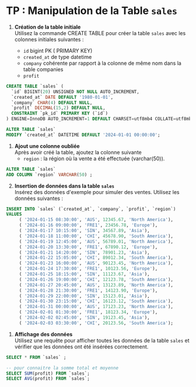 # TP : Manipulation de la Table `sales`

1. **Création de la table initiale**  
   Utilisez la commande CREATE TABLE pour créer la table `sales` avec les colonnes initiales suivantes :

   - `id` bigint PK ( PRIMARY KEY)
   - `created_at` de type datetime
   - `company` cohérente par rapport à la colonne de même nom dans la table companies
   - `profit` 
 
```sql
CREATE TABLE `sales` (
  `id` BIGINT(20) UNSIGNED NOT NULL AUTO_INCREMENT,
  `created_at` DATE DEFAULT '1980-01-01',
  `company` CHAR(4) DEFAULT NULL,
  `profit` DECIMAL(15,2) DEFAULT NULL,
  CONSTRAINT `pk_id` PRIMARY KEY (`id`)
) ENGINE=InnoDB AUTO_INCREMENT=1 DEFAULT CHARSET=utf8mb4 COLLATE=utf8mb4_unicode_ci;

ALTER TABLE `sales`
MODIFY `created_at` DATETIME DEFAULT '2024-01-01 00:00:00';
```

1. **Ajout une colonne oubliée**  
   Après avoir créé la table, ajoutez la colonne suivante 
   - `region` : la région où la vente a été effectuée (varchar(50)).

```sql
ALTER TABLE `sales`
ADD COLUMN `region` VARCHAR(50) ;
```

2. **Insertion de données dans la table `sales`**  
   Insérez des données d'exemple pour simuler des ventes. Utilisez les données suivantes :

```sql
INSERT INTO `sales` (`created_at`, `company`, `profit`, `region`) 
VALUES
     ( '2024-01-15 08:30:00', 'AUS', 12345.67, 'North America'),
     ( '2024-01-16 09:00:00', 'FRE1', 23456.78, 'Europe'),
     ( '2024-01-17 10:15:00', 'SIN', 34567.89, 'Asia'),
     ( '2024-01-18 11:00:00', 'CHI', 45678.90, 'South America'),
     ( '2024-01-19 12:45:00', 'AUS', 56789.01, 'North America'),
     ( '2024-01-20 13:30:00', 'FRE1', 67890.12, 'Europe'),
     ( '2024-01-21 14:20:00', 'SIN', 78901.23, 'Asia'),
     ( '2024-01-22 15:05:00', 'CHI', 89012.34, 'South America'),
     ( '2024-01-23 16:00:00', 'AUS', 90123.45, 'North America'),
     ( '2024-01-24 17:30:00', 'FRE1', 10123.56, 'Europe'),
     ( '2024-01-25 18:15:00', 'SIN', 11123.67, 'Asia'),
     ( '2024-01-26 19:00:00', 'CHI', 12123.78, 'South America'),
     ( '2024-01-27 20:45:00', 'AUS', 13123.89, 'North America'),
     ( '2024-01-28 21:30:00', 'FRE1', 14123.90, 'Europe'),
     ( '2024-01-29 22:00:00', 'SIN', 15123.01, 'Asia'),
     ( '2024-01-30 23:15:00', 'CHI', 16123.12, 'South America'),
     ( '2024-01-31 00:00:00', 'AUS', 17123.23, 'North America'),
     ( '2024-02-01 01:30:00', 'FRE1', 18123.34, 'Europe'),
     ( '2024-02-02 02:45:00', 'SIN', 19123.45, 'Asia'),
     ( '2024-02-03 03:30:00', 'CHI', 20123.56, 'South America');
```

1. **Affichage des données**  
   Utilisez une requête pour afficher toutes les données de la table `sales` et vérifier que les données ont été insérées correctement.

```sql
SELECT * FROM `sales` ;

-- pour connaitre la somme total et moyenne
SELECT SUM(profit) FROM `sales`;
SELECT AVG(profit) FROM `sales`;
```
